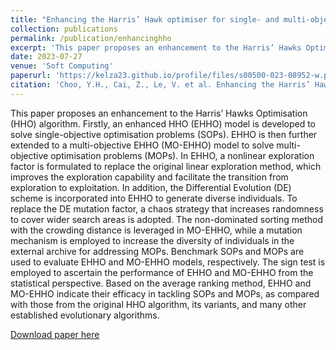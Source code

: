```yaml
---
title: "Enhancing the Harris’ Hawk optimiser for single- and multi-objective optimisation"
collection: publications
permalink: /publication/enhancinghho
excerpt: 'This paper proposes an enhancement to the Harris’ Hawks Optimisation (HHO) algorithm for solving single- and multi-objective optimisation problems.'
date: 2023-07-27
venue: 'Soft Computing'
paperurl: 'https://kelza23.github.io/profile/files/s00500-023-08952-w.pdf'
citation: 'Choo, Y.H., Cai, Z., Le, V. et al. Enhancing the Harris’ Hawk optimiser for single- and multi-objective optimisation. Soft Comput 27, 16675–16715 (2023). https://doi.org/10.1007/s00500-023-08952-w.'
---
```

This paper proposes an enhancement to the Harris’ Hawks Optimisation (HHO) algorithm. Firstly, an enhanced HHO (EHHO) model is developed to solve single-objective optimisation problems (SOPs). EHHO is then further extended to a multi-objective EHHO (MO-EHHO) model to solve multi-objective optimisation problems (MOPs). In EHHO, a nonlinear exploration factor is formulated to replace the original linear exploration method, which improves the exploration capability and facilitate the transition from exploration to exploitation. In addition, the Differential Evolution (DE) scheme is incorporated into EHHO to generate diverse individuals. To replace the DE mutation factor, a chaos strategy that increases randomness to cover wider search areas is adopted. The non-dominated sorting method with the crowding distance is leveraged in MO-EHHO, while a mutation mechanism is employed to increase the diversity of individuals in the external archive for addressing MOPs. Benchmark SOPs and MOPs are used to evaluate EHHO and MO-EHHO models, respectively. The sign test is employed to ascertain the performance of EHHO and MO-EHHO from the statistical perspective. Based on the average ranking method, EHHO and MO-EHHO indicate their efficacy in tackling SOPs and MOPs, as compared with those from the original HHO algorithm, its variants, and many other established evolutionary algorithms.

[Download paper here](https://doi.org/10.1007/s00500-023-08952-w)
